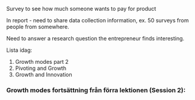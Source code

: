 Survey to see how much someone wants to pay for product

In report - need to share data collection information, ex. 50 surveys from people from somewhere.

Need to answer a research question the entrepreneur finds interesting.

Lista idag:
1. Growth modes part 2
2. Pivoting and Growth
3. Growth and Innovation
### Growth modes fortsättning från förra lektionen (Session 2):



